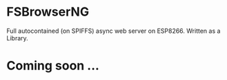 # FSBrowserNG
Full autocontained (on SPIFFS) async web server on ESP8266. Written as a Library.

# Coming soon ...
